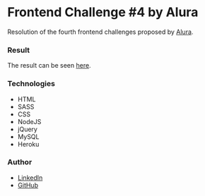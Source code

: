 # Frontend Challenge #4 by Alura
Resolution of the fourth frontend challenges proposed by [Alura](https://www.alura.com.br/).

### Result
The result can be seen [here](https://dashboard.heroku.com/apps/carinecasagrande-adopet/settings).

### Technologies
- HTML
- SASS
- CSS
- NodeJS
- jQuery
- MySQL
- Heroku

### Author
- [LinkedIn](https://www.linkedin.com/in/carinecasagrande/)
- [GitHub](https://github.com/carinecasagrande)
